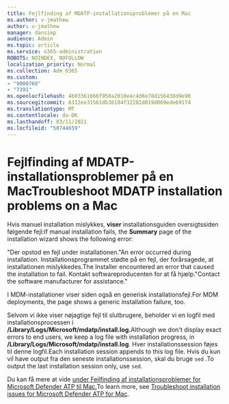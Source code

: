 ```yaml
---
title: Fejlfinding af MDATP-installationsproblemer på en Mac
ms.author: v-jmathew
author: v-jmathew
manager: dansimp
audience: Admin
ms.topic: article
ms.service: o365-administration
ROBOTS: NOINDEX, NOFOLLOW
localization_priority: Normal
ms.collection: Adm_O365
ms.custom:
- "9000760"
- "7391"
ms.openlocfilehash: 4b03361666f950a2010e4c4d8e78d156438d9e90
ms.sourcegitcommit: 6312ee31561db36104f32282d019d069ede69174
ms.translationtype: MT
ms.contentlocale: da-DK
ms.lasthandoff: 03/11/2021
ms.locfileid: "50744659"
---
```

# <a name="troubleshoot-mdatp-installation-problems-on-a-mac"></a><span data-ttu-id="d099e-102">Fejlfinding af MDATP-installationsproblemer på en Mac</span><span class="sxs-lookup"><span data-stu-id="d099e-102">Troubleshoot MDATP installation problems on a Mac</span></span>

<span data-ttu-id="d099e-103">Hvis manuel installation mislykkes, **viser** installationsguiden oversigtssiden følgende fejl:</span><span class="sxs-lookup"><span data-stu-id="d099e-103">If manual installation fails, the **Summary** page of the installation wizard shows the following error:</span></span>

<span data-ttu-id="d099e-104">"Der opstod en fejl under installationen.</span><span class="sxs-lookup"><span data-stu-id="d099e-104">"An error occurred during installation.</span></span> <span data-ttu-id="d099e-105">Installationsprogrammet stødte på en fejl, der forårsagede, at installationen mislykkedes.</span><span class="sxs-lookup"><span data-stu-id="d099e-105">The Installer encountered an error that caused the installation to fail.</span></span> <span data-ttu-id="d099e-106">Kontakt softwareproducenten for at få hjælp."</span><span class="sxs-lookup"><span data-stu-id="d099e-106">Contact the software manufacturer for assistance."</span></span>

<span data-ttu-id="d099e-107">I MDM-installationer viser siden også en generisk installationsfejl.</span><span class="sxs-lookup"><span data-stu-id="d099e-107">For MDM deployments, the page shows a generic installation failure, too.</span></span>

<span data-ttu-id="d099e-108">Selvom vi ikke viser nøjagtige fejl til slutbrugere, beholder vi en logfil med installationsprocessen i **/Library/Logs/Microsoft/mdatp/install.log.**</span><span class="sxs-lookup"><span data-stu-id="d099e-108">Although we don't display exact errors to end users, we keep a log file with installation progress, in **/Library/Logs/Microsoft/mdatp/install.log**.</span></span> <span data-ttu-id="d099e-109">Hver installationssession føjes til denne logfil.</span><span class="sxs-lookup"><span data-stu-id="d099e-109">Each installation session appends to this log file.</span></span> <span data-ttu-id="d099e-110">Hvis du kun vil have output fra den seneste installationssession, skal du bruge `sed` .</span><span class="sxs-lookup"><span data-stu-id="d099e-110">To output the last installation session only, use `sed`.</span></span>

<span data-ttu-id="d099e-111">Du kan få mere at vide [under Fejlfinding af installationsproblemer for Microsoft Defender ATP til Mac.](https://go.microsoft.com/fwlink/?linkid=2144615)</span><span class="sxs-lookup"><span data-stu-id="d099e-111">To learn more, see [Troubleshoot installation issues for Microsoft Defender ATP for Mac](https://go.microsoft.com/fwlink/?linkid=2144615).</span></span>
